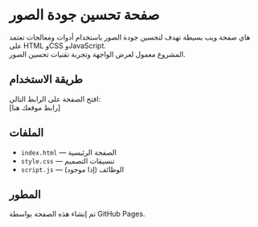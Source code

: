 # صفحة تحسين جودة الصور

هاي صفحة ويب بسيطة تهدف لتحسين جودة الصور باستخدام أدوات ومعالجات تعتمد على HTML وCSS وJavaScript.  
المشروع معمول لعرض الواجهة وتجربة تقنيات تحسين الصور.

## طريقة الاستخدام
افتح الصفحة على الرابط التالي:  
[رابط موقعك هنا]

## الملفات
- `index.html` — الصفحة الرئيسية  
- `style.css` — تنسيقات التصميم  
- `script.js` — الوظائف (إذا موجود)

## المطور
تم إنشاء هذه الصفحة بواسطة GitHub Pages.
